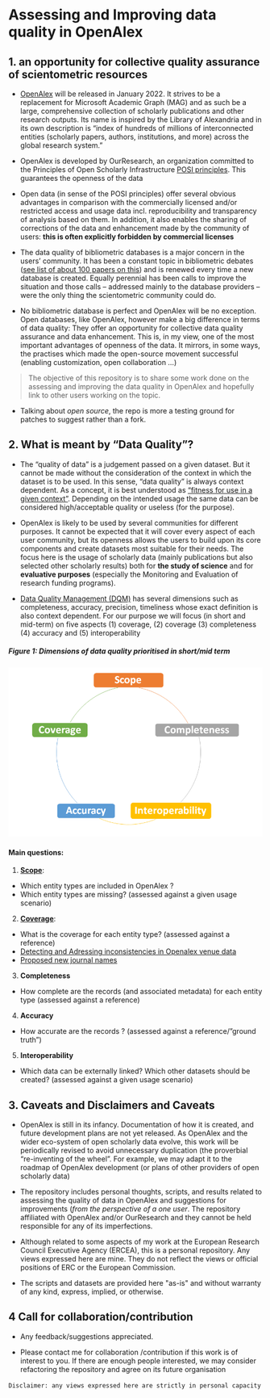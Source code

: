 # Assessing and Improving data quality in OpenAlex

## 1. an opportunity for collective quality assurance of scientometric resources
* [OpenAlex](openalex.org/) will be released in January 2022. It strives to be a replacement for Microsoft Academic Graph (MAG) and as such be a large, comprehensive collection of scholarly publications and other research outputs. Its name is inspired by the Library of Alexandria and in its own description is “index of hundreds of millions of interconnected entities (scholarly papers, authors, institutions, and more) across the global research system.”

* OpenAlex is developed by OurResearch, an organization committed to the Principles of Open Scholarly Infrastructure [POSI principles](https://blog.ourresearch.org/posi/). This guarantees the openness of the data

* Open data (in sense of the POSI principles) offer several obvious advantages in comparison with the commercially licensed and/or restricted access and usage data incl. reproducibility and transparency of analysis based on them. In addition, it also enables the sharing of corrections of the data and enhancement made by the community of users: **this is often explicitly forbidden by commercial licenses**

* The data quality of bibliometric databases is a major concern in the users’ community. It has been a constant topic in bibliometric debates ([see list of about 100 papers on this](https://github.com/almugabo/open_metadata/wiki/Data-Quality-in-Scientometric--Databases---Datasets))  and is renewed every time a new database is created. Equally perennial has been calls to improve the situation and those calls – addressed mainly to the database providers – were the only thing the scientometric community could do.

* No bibliometric database is perfect and OpenAlex will be no exception.   Open databases, like OpenAlex, however make a big difference in terms of data quality: They offer an opportunity for collective data quality assurance and data enhancement. This is, in my view, one of the most important advantages of openness of the data. It mirrors, in some ways, the practises which made the open-source movement successful (enabling customization, open collaboration …)

> The objective of this repository is to share some work done on the assessing and improving the data quality in OpenAlex and hopefully link to other users working on the topic. 

* Talking about *open source*, the repo is more a testing ground for patches to suggest rather than a fork. 

## 2. What is meant by “Data Quality”?

* The “quality of data” is a judgement passed on a given dataset. But it cannot be made without the consideration of the context in which the dataset is to be used. In this sense, “data quality” is always context dependent. As a concept, it is best understood as  [“fitness for use in a given context”](https://en.wikipedia.org/wiki/Data_quality). Depending on the intended usage the same data can be considered high/acceptable quality or useless (for the purpose). 

* OpenAlex is likely to be used by several communities for different purposes. It cannot be expected that it will cover every aspect of each user community, but its openness allows the users to build upon its core components and create datasets most suitable for their needs. The focus here is the usage of scholarly data (mainly publications but also selected other scholarly results) both for **the study of science** and for **evaluative purposes** (especially the Monitoring and Evaluation of research funding programs).

* [Data Quality Management (DQM)](https://en.wikipedia.org/wiki/Data_quality)  has several dimensions such as completeness, accuracy, precision, timeliness  whose exact definition is also context dependent. For our purpose we will focus (in short and mid-term) on five aspects (1) coverage, (2) coverage (3) completeness (4) accuracy and (5) interoperability 

##### Figure 1: Dimensions of data quality prioritised in short/mid term


![DQM aspects ](/_images/Quality_Aspects.png)


#### Main questions: 
1. [**Scope**](https://github.com/almugabo/openalex_qa/tree/main/scope):
- Which entity types are included in OpenAlex ?
- Which entity types are missing? (assessed against a given usage scenario) 

2. [**Coverage**](https://github.com/almugabo/openalex_qa/tree/main/coverage):
- What is the coverage for each entity type? (assessed against a reference) 
- [Detecting and Adressing inconsistencies in Openalex venue data](https://github.com/almugabo/openalex_qa/blob/main/coverage/inconsistencies_in_venue_data.md)
- [Proposed new journal names](https://github.com/almugabo/openalex_qa/blob/main/coverage/proposed_journal_names.md)


3. **Completeness**
- How complete are the records (and associated metadata) for each entity type (assessed against a reference)

4. **Accuracy**
- How accurate are the records ? (assessed against a reference/”ground truth”)

5. **Interoperability**
- Which data can be externally linked? Which other datasets should be created? (assessed against a given usage scenario)



## 3. Caveats and Disclaimers and Caveats

* OpenAlex is still in its infancy. Documentation of how it is created, and future development plans are not yet released. As OpenAlex and the wider eco-system of open scholarly data evolve, this work will be periodically revised to avoid unnecessary duplication (the proverbial “re-inventing of the wheel”. For example, we may adapt it to the roadmap of OpenAlex development (or plans of other providers of open scholarly data)

* The repository includes personal thoughts, scripts, and results related to assessing the quality of data in OpenAlex and suggestions for improvements (*from the perspective of a one user*. The repository affiliated with OpenAlex and/or OurResearch and they cannot be held responsible for any of its imperfections. 

* Although related to some aspects of my work at the European Research Council Executive Agency (ERCEA), this is a personal repository. Any views expressed here are mine. They do not reflect the views or official positions of ERC or the European Commission.

* The scripts and datasets are provided here "as-is" and without warranty of any kind, express, implied, or otherwise.

## 4 Call for collaboration/contribution
* Any feedback/suggestions appreciated.

* Please contact me for collaboration /contribution if this work is of interest to you. If there are enough people interested, we may consider refactoring the repository and agree on its future organisation


```Disclaimer: any views expressed here are strictly in personal capacity ```
